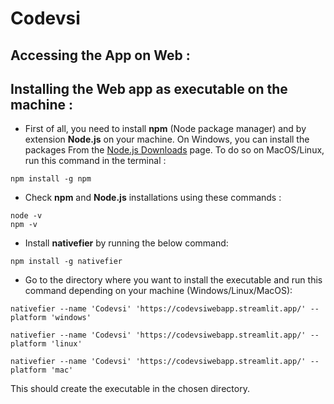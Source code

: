 # Codevsi
## Accessing the App on Web :

## Installing the Web app as executable on the machine :
- First of all, you need to install **npm** (Node package manager) and by extension **Node.js** on your machine. On Windows, you can install the packages From the [Node.js Downloads](https://nodejs.org/en/download/) page. To do so on MacOS/Linux, run this command in the terminal :
```
npm install -g npm
```
- Check **npm** and **Node.js** installations using these commands :
```
node -v
npm -v
``` 
- Install **nativefier** by running the below command:
```
npm install -g nativefier
```
- Go to the directory where you want to install the executable and run this command depending on your machine (Windows/Linux/MacOS):
```
nativefier --name 'Codevsi' 'https://codevsiwebapp.streamlit.app/' --platform 'windows'
```
```
nativefier --name 'Codevsi' 'https://codevsiwebapp.streamlit.app/' --platform 'linux'
```
```
nativefier --name 'Codevsi' 'https://codevsiwebapp.streamlit.app/' --platform 'mac'
```
This should create the executable in the chosen directory.
